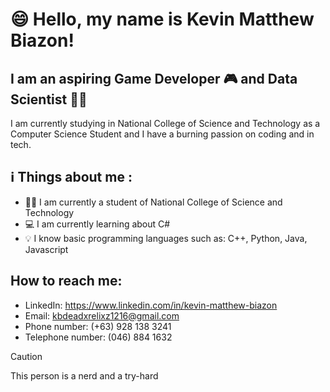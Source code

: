# 😄 Hello, my name is **Kevin Matthew Biazon**!

## I am an aspiring Game Developer 🎮 and Data Scientist 🧑‍🔬
I am currently studying in National College of Science and Technology as a Computer Science Student and I have a burning passion on coding and in tech.

## ℹ Things about me :
+ 🧑‍🎓 I am currently a student of National College of Science and Technology 
+ 💻 I am currently learning about C#
+ 💡 I know basic programming languages such as: C++, Python, Java, Javascript

## How to reach me:
+ LinkedIn: https://www.linkedin.com/in/kevin-matthew-biazon
+ Email: kbdeadxrelixz1216@gmail.com
+ Phone number: (+63) 928 138 3241
+ Telephone number: (046) 884 1632


> [!CAUTION]
> This person is a nerd and a try-hard
